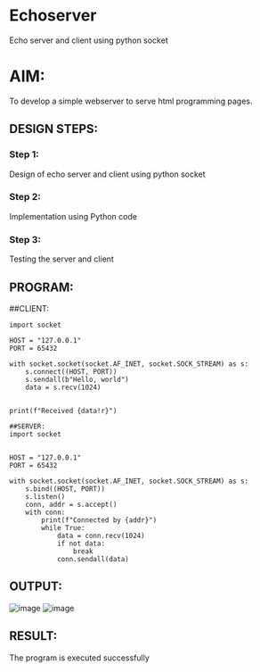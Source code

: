 # Echoserver
Echo server and client using python socket

# AIM:

To develop a simple webserver to serve html programming pages.

## DESIGN STEPS:

### Step 1:

Design of echo server and client using python socket

### Step 2:

Implementation using Python code

### Step 3:

Testing the server and client 

## PROGRAM:
##CLIENT:
```
import socket

HOST = "127.0.0.1" 
PORT = 65432 

with socket.socket(socket.AF_INET, socket.SOCK_STREAM) as s:
    s.connect((HOST, PORT))
    s.sendall(b"Hello, world")
    data = s.recv(1024)


print(f"Received {data!r}")

##SERVER:
import socket


HOST = "127.0.0.1"  
PORT = 65432 

with socket.socket(socket.AF_INET, socket.SOCK_STREAM) as s:
    s.bind((HOST, PORT))
    s.listen()
    conn, addr = s.accept()
    with conn:
        print(f"Connected by {addr}")
        while True:
            data = conn.recv(1024)
            if not data:
                break
            conn.sendall(data)

```

## OUTPUT:
![image](https://github.com/user-attachments/assets/c84e405c-f104-4b1e-9380-4be2b9fb8c74)
![image](https://github.com/user-attachments/assets/77819183-8581-4dfe-8d61-87f877e4a35d)



## RESULT:
The program is executed successfully
